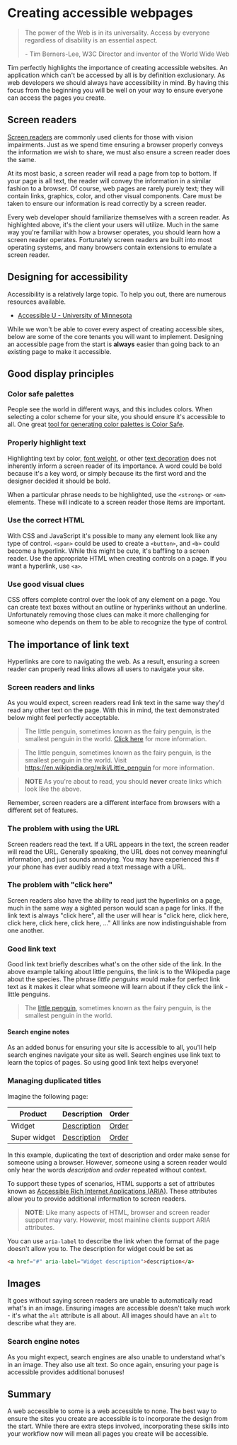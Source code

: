 # Creating accessible webpages

> The power of the Web is in its universality. Access by everyone regardless of disability is an essential aspect.
>
> \- Tim Berners-Lee, W3C Director and inventor of the World Wide Web

Tim perfectly highlights the importance of creating accessible websites. An application which can't be accessed by all is by definition exclusionary. As web developers we should always have accessibility in mind. By having this focus from the beginning you will be well on your way to ensure everyone can access the pages you create.

## Screen readers

[Screen readers](https://en.wikipedia.org/wiki/Screen_reader) are commonly used clients for those with vision impairments. Just as we spend time ensuring a browser properly conveys the information we wish to share, we must also ensure a screen reader does the same.

At its most basic, a screen reader will read a page from top to bottom. If your page is all text, the reader will convey the information in a similar fashion to a browser. Of course, web pages are rarely purely text; they will contain links, graphics, color, and other visual components. Care must be taken to ensure our information is read correctly by a screen reader.

Every web developer should familiarize themselves with a screen reader. As highlighted above, it's the client your users will utilize. Much in the same way you're familiar with how a browser operates, you should learn how a screen reader operates. Fortunately screen readers are built into most operating systems, and many browsers contain extensions to emulate a screen reader.

## Designing for accessibility

Accessibility is a relatively large topic. To help you out, there are numerous resources available.

- [Accessible U - University of Minnesota](https://accessibility.umn.edu/your-role/web-developers)

While we won't be able to cover every aspect of creating accessible sites, below are some of the core tenants you will want to implement. Designing an accessible page from the start is **always** easier than going back to an existing page to make it accessible.

## Good display principles

### Color safe palettes

People see the world in different ways, and this includes colors. When selecting a color scheme for your site, you should ensure it's accessible to all. One great [tool for generating color palettes is Color Safe](http://colorsafe.co/).

### Properly highlight text

Highlighting text by color, [font weight](https://developer.mozilla.org/docs/Web/CSS/font-weight), or other [text decoration](https://developer.mozilla.org/docs/Web/CSS/text-decoration) does not inherently inform a screen reader of its importance. A word could be bold because it's a key word, or simply because its the first word and the designer decided it should be bold.

When a particular phrase needs to be highlighted, use the `<strong>` or `<em>` elements. These will indicate to a screen reader those items are important.

### Use the correct HTML

With CSS and JavaScript it's possible to many any element look like any type of control. `<span>` could be used to create a `<button>`, and `<b>` could become a hyperlink. While this might be cute, it's baffling to a screen reader. Use the appropriate HTML when creating controls on a page. If you want a hyperlink, use `<a>`.

### Use good visual clues

CSS offers complete control over the look of any element on a page. You can create text boxes without an outline or hyperlinks without an underline. Unfortunately removing those clues can make it more challenging for someone who depends on them to be able to recognize the type of control.

## The importance of link text

Hyperlinks are core to navigating the web. As a result, ensuring a screen reader can properly read links allows all users to navigate your site.

### Screen readers and links

As you would expect, screen readers read link text in the same way they'd read any other text on the page. With this in mind, the text demonstrated below might feel perfectly acceptable.

> The little penguin, sometimes known as the fairy penguin, is the smallest penguin in the world. [Click here](https://en.wikipedia.org/wiki/Little_penguin) for more information.

> The little penguin, sometimes known as the fairy penguin, is the smallest penguin in the world. Visit https://en.wikipedia.org/wiki/Little_penguin for more information.

> **NOTE** As you're about to read, you should **never** create links which look like the above.

Remember, screen readers are a different interface from browsers with a different set of features.

### The problem with using the URL

Screen readers read the text. If a URL appears in the text, the screen reader will read the URL. Generally speaking, the URL does not convey meaningful information, and just sounds annoying. You may have experienced this if your phone has ever audibly read a text message with a URL.

### The problem with "click here"

Screen readers also have the ability to read just the hyperlinks on a page, much in the same way a sighted person would scan a page for links. If the link text is always "click here", all the user will hear is "click here, click here, click here, click here, click here, ..." All links are now indistinguishable from one another.

### Good link text

Good link text briefly describes what's on the other side of the link. In the above example talking about little penguins, the link is to the Wikipedia page about the species. The phrase *little penguins* would make for perfect link text as it makes it clear what someone will learn about if they click the link - little penguins.

> The [little penguin](https://en.wikipedia.org/wiki/Little_penguin), sometimes known as the fairy penguin, is the smallest penguin in the world.

#### Search engine notes

As an added bonus for ensuring your site is accessible to all, you'll help search engines navigate your site as well. Search engines use link text to learn the topics of pages. So using good link text helps everyone!

### Managing duplicated titles

Imagine the following page:

| Product | Description | Order |
| ------- | ------- | ------- |
| Widget | [Description]('#') | [Order]('#') |
| Super widget | [Description]('#') | [Order]('#') |

In this example, duplicating the text of description and order make sense for someone using a browser. However, someone using a screen reader would only hear the words *description* and *order* repeated without context.

To support these types of scenarios, HTML supports a set of attributes known as [Accessible Rich Internet Applications (ARIA)](https://developer.mozilla.org/docs/Web/Accessibility/ARIA). These attributes allow you to provide additional information to screen readers.

> **NOTE**: Like many aspects of HTML, browser and screen reader support may vary. However, most mainline clients support ARIA attributes.

You can use `aria-label` to describe the link when the format of the page doesn't allow you to. The description for widget could be set as

``` html
<a href="#" aria-label="Widget description">description</a>
```

## Images

It goes without saying screen readers are unable to automatically read what's in an image. Ensuring images are accessible doesn't take much work - it's what the `alt` attribute is all about. All images should have an `alt` to describe what they are.

### Search engine notes

As you might expect, search engines are also unable to understand what's in an image. They also use alt text. So once again, ensuring your page is accessible provides additional bonuses!

## Summary

A web accessible to some is a web accessible to none. The best way to ensure the sites you create are accessible is to incorporate the design from the start. While there are extra steps involved, incorporating these skills into your workflow now will mean all pages you create will be accessible.
